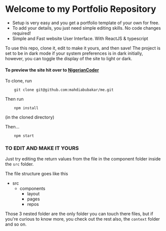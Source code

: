 # Welcome to my Portfolio Repository

- Setup is very easy and you get a portfolio template of your own for free.
- To add your details, you just need simple editing skills. No code changes required!
- Simple and Fast website User Interface. With ReactJS & typescript

To use this repo, clone it, edit to make it yours, and then save! The project is set to be in dark mode if your system preferences is in dark initially, however, you can toggle the display of the site to light or dark.

#### To preview the site hit over to [NigerianCoder](https://mahdiabubakar.me 'Mahdi Abubakar')

To clone, run

```
    git clone git@github.com:mahdiabubakar/me.git
```

Then run

```
    npm install
```

(in the cloned directory)

Then...

```
    npm start
```

### TO EDIT AND MAKE IT YOURS

Just try editing the return values from the file in the component folder inside the `src` folder.

The file structure goes like this

- src
  - components
    - layout
    - pages
    - repos

Those 3 nested folder are the only folder you can touch there files, but if you're curious to know more, you check out the rest also, the `context` folder and so on.
